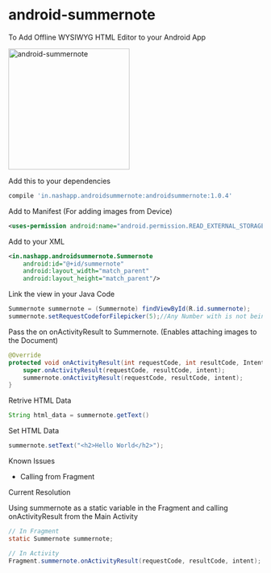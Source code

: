 # android-summernote
To Add Offline WYSIWYG HTML Editor to your Android App

<img src="http://ultraimg.com/images/android-summernote.png" alt="android-summernote" width="240" height="">

Add this to your dependencies

```groovy
compile 'in.nashapp.androidsummernote:androidsummernote:1.0.4'
```

Add to Manifest (For adding images from Device)
```xml
<uses-permission android:name="android.permission.READ_EXTERNAL_STORAGE" />
```

Add to your XML 
```xml
<in.nashapp.androidsummernote.Summernote
    android:id="@+id/summernote"
    android:layout_width="match_parent"
    android:layout_height="match_parent"/>
```

Link the view in your Java Code
```java
Summernote summernote = (Summernote) findViewById(R.id.summernote);
summernote.setRequestCodeforFilepicker(5);//Any Number with is not being used by other OnResultActivity
```

Pass the on onActivityResult to Summernote. (Enables attaching images to the Document)
```java
@Override
protected void onActivityResult(int requestCode, int resultCode, Intent intent) {
    super.onActivityResult(requestCode, resultCode, intent);
    summernote.onActivityResult(requestCode, resultCode, intent);
}
```

Retrive HTML Data
```java
String html_data = summernote.getText()
```

Set HTML Data
```java
summernote.setText("<h2>Hello World</h2>");
```

Known Issues

* Calling from Fragment

Current Resolution

Using summernote as a static variable in the Fragment and calling onActivityResult from the Main Activity
```java
// In Fragment
static Summernote summernote;

// In Activity
Fragment.summernote.onActivityResult(requestCode, resultCode, intent);
```

